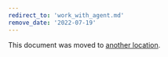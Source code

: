 ```yaml
---
redirect_to: 'work_with_agent.md'
remove_date: '2022-07-19'
---
```


This document was moved to [another location](work_with_agent.md).

<!-- This redirect file can be deleted after <2022-07-19>. -->
<!-- Redirects that point to other docs in the same project expire in three months. -->
<!-- Redirects that point to docs in a different project or site (for example, link is not relative and starts with `https:`) expire in one year. -->
<!-- Before deletion, see: https://docs.gitlab.com/ee/development/documentation/redirects.html -->
